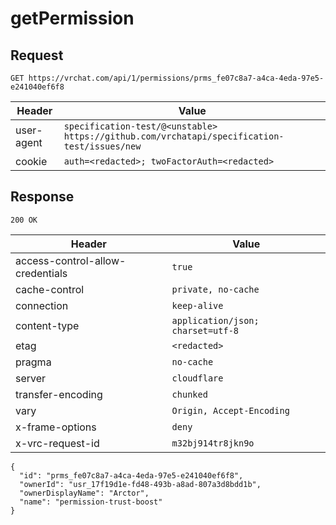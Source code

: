 # getPermission

## Request
`GET https://vrchat.com/api/1/permissions/prms_fe07c8a7-a4ca-4eda-97e5-e241040ef6f8`

| Header | Value |
| ------ | ----- |
| user-agent | `specification-test/@<unstable> https://github.com/vrchatapi/specification-test/issues/new` |
| cookie | `auth=<redacted>; twoFactorAuth=<redacted>` |


## Response
`200 OK`

| Header | Value |
| ------ | ----- |
| access-control-allow-credentials | `true` |
| cache-control | `private, no-cache` |
| connection | `keep-alive` |
| content-type | `application/json; charset=utf-8` |
| etag | `<redacted>` |
| pragma | `no-cache` |
| server | `cloudflare` |
| transfer-encoding | `chunked` |
| vary | `Origin, Accept-Encoding` |
| x-frame-options | `deny` |
| x-vrc-request-id | `m32bj914tr8jkn9o` |

```jsonc
{
  "id": "prms_fe07c8a7-a4ca-4eda-97e5-e241040ef6f8",
  "ownerId": "usr_17f19d1e-fd48-493b-a8ad-807a3d8bdd1b",
  "ownerDisplayName": "Arctor",
  "name": "permission-trust-boost"
}
```
